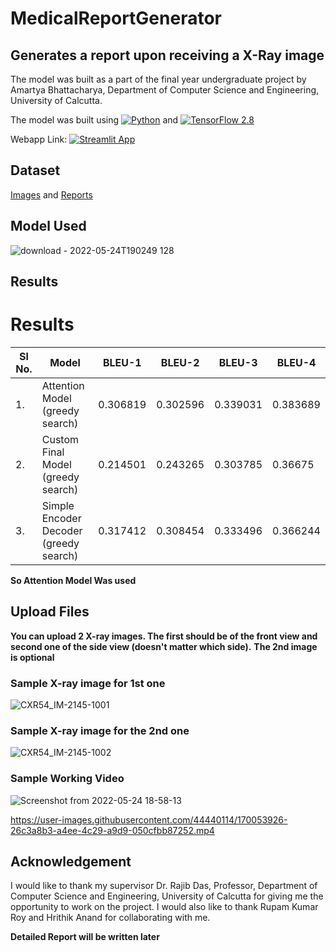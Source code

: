 # MedicalReportGenerator

## Generates a report upon receiving a X-Ray image

The model was built as a part of the final year undergraduate project by Amartya Bhattacharya, Department of Computer Science and Engineering, 
University of Calcutta.


The model was built using [![Python](https://img.shields.io/pypi/pyversions/tensorflow.svg?style=plastic)](https://badge.fury.io/py/tensorflow) and [![TensorFlow 2.8](https://img.shields.io/badge/TensorFlow-2.8-FF6F00?logo=tensorflow)](https://github.com/tensorflow/tensorflow/releases/tag/v2.8.0) 

Webapp Link:
[![Streamlit App](https://static.streamlit.io/badges/streamlit_badge_black_white.svg)](https://share.streamlit.io/amartyacodes/medicalreportgenerator/main/final.py)


## Dataset 
[Images](https://academictorrents.com/details/5a3a439df24931f410fac269b87b050203d9467d) and [Reports](https://academictorrents.com/details/66450ba52ba3f83fbf82ef9c91f2bde0e845aba9)

## Model Used
![download - 2022-05-24T190249 128](https://user-images.githubusercontent.com/44440114/170047687-a41fb8a6-a4e6-4ba4-9253-0da235e4a641.png)

## Results

# Results
| Sl No. | Model | BLEU-1 | BLEU-2 | BLEU-3 | BLEU-4
| - | --------------------- | ----------- | -- | -- | -- |
| 1. | Attention Model (greedy search) | 0.306819 | 0.302596 | 0.339031 | 	0.383689 |
| 2. | Custom Final Model (greedy search) | 0.214501 |	0.243265 |	0.303785 |	0.36675 |
| 3. | Simple Encoder Decoder (greedy search) | 0.317412 |	0.308454 |	0.333496 |	0.366244 |
**So Attention Model Was used**

## Upload Files 
**You can upload 2 X-ray images. The first should be of the front view and second one of the side view (doesn't matter which side).**
**The 2nd image is optional**

### Sample X-ray image for 1st one
![CXR54_IM-2145-1001](https://user-images.githubusercontent.com/44440114/170045262-2979f0f1-6d06-45f8-9c49-4f74f86fd164.png)
### Sample X-ray image for the 2nd one 
![CXR54_IM-2145-1002](https://user-images.githubusercontent.com/44440114/170045320-6531b1a2-30fe-4135-a06c-171af8a85c6c.png)

### Sample Working Video
![Screenshot from 2022-05-24 18-58-13](https://user-images.githubusercontent.com/44440114/170052664-49a51416-e999-44a9-a4b7-846f8478a7cf.png)


https://user-images.githubusercontent.com/44440114/170053926-26c3a8b3-a4ee-4c29-a9d9-050cfbb87252.mp4


## Acknowledgement
I would like to thank my supervisor Dr. Rajib Das, Professor, Department of Computer Science and Engineering, University of Calcutta 
for giving me the opportunity to work on the project. I would also like to thank Rupam Kumar Roy and Hrithik Anand for collaborating with me.

**Detailed Report will be written later**
